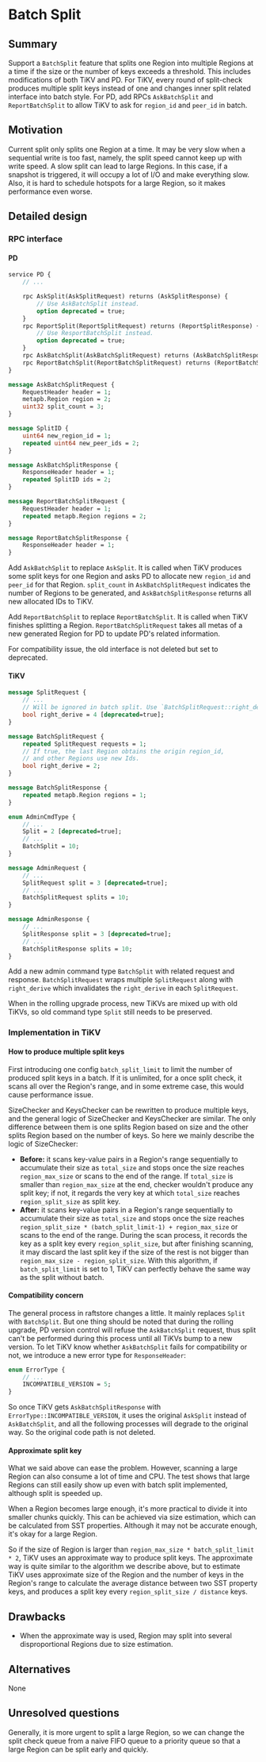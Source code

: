 # Batch Split

## Summary

Support a `BatchSplit` feature that splits one Region into multiple Regions at
a time if the size or the number of keys exceeds a threshold. This includes
modifications of both TiKV and PD. For TiKV, every round of split-check
produces multiple split keys instead of one and changes inner split related
interface into batch style. For PD, add RPCs `AskBatchSplit` and
`ReportBatchSplit` to allow TiKV to ask for `region_id` and `peer_id` in batch.

## Motivation

Current split only splits one Region at a time. It may be very slow when a
sequential write is too fast, namely, the split speed cannot keep up with
write speed. A slow split can lead to large Regions. In this case, if a snapshot
is triggered, it will occupy a lot of I/O and make everything slow. Also, it is
hard to schedule hotspots for a large Region, so it makes performance even
worse.

## Detailed design

### RPC interface

#### PD

```protobuf
service PD {
    // ...

    rpc AskSplit(AskSplitRequest) returns (AskSplitResponse) {
        // Use AskBatchSplit instead.
        option deprecated = true;
    }
    rpc ReportSplit(ReportSplitRequest) returns (ReportSplitResponse) {
        // Use ResportBatchSplit instead.
        option deprecated = true;
    }
    rpc AskBatchSplit(AskBatchSplitRequest) returns (AskBatchSplitResponse) {}
    rpc ReportBatchSplit(ReportBatchSplitRequest) returns (ReportBatchSplitResponse) {}
}

message AskBatchSplitRequest {
    RequestHeader header = 1;
    metapb.Region region = 2;
    uint32 split_count = 3;
}

message SplitID {
    uint64 new_region_id = 1;
    repeated uint64 new_peer_ids = 2;
}

message AskBatchSplitResponse {
    ResponseHeader header = 1;
    repeated SplitID ids = 2;
}

message ReportBatchSplitRequest {
    RequestHeader header = 1;
    repeated metapb.Region regions = 2;
}

message ReportBatchSplitResponse {
    ResponseHeader header = 1;
}
```

Add `AskBatchSplit` to replace `AskSplit`. It is called when TiKV produces some
split keys for one Region and asks PD to allocate new `region_id` and `peer_id`
for that Region. `split_count` in `AskBatchSplitRequest` indicates the number
of Regions to be generated, and `AskBatchSplitResponse` returns all new
allocated IDs to TiKV.

Add `ReportBatchSplit` to replace `ReportBatchSplit`. It is called when TiKV
finishes splitting a Region. `ReportBatchSplitRequest` takes all metas of a new
generated Region for PD to update PD's related information.

For compatibility issue, the old interface is not deleted but set to
deprecated.

#### TiKV

```protobuf
message SplitRequest {
    // ...
    // Will be ignored in batch split. Use `BatchSplitRequest::right_derive` instead.
    bool right_derive = 4 [deprecated=true];
}

message BatchSplitRequest {
    repeated SplitRequest requests = 1;
    // If true, the last Region obtains the origin region_id,
    // and other Regions use new Ids.
    bool right_derive = 2;
}

message BatchSplitResponse {
    repeated metapb.Region regions = 1;
}

enum AdminCmdType {
    // ...
    Split = 2 [deprecated=true];
    // ...
    BatchSplit = 10;
}

message AdminRequest {
    // ...
    SplitRequest split = 3 [deprecated=true];
    // ...
    BatchSplitRequest splits = 10;
}

message AdminResponse {
    // ...
    SplitResponse split = 3 [deprecated=true];
    // ...
    BatchSplitResponse splits = 10;
}
```

Add a new admin command type `BatchSplit` with related request and response.
`BatchSplitRequest` wraps multiple `SplitRequest` along with `right_derive`
which invalidates the `right_derive` in each `SplitRequest`.

When in the rolling upgrade process, new TiKVs are mixed up with old TiKVs, so
old command type `Split` still needs to be preserved.

### Implementation in TiKV

#### How to produce multiple split keys

First introducing one config `batch_split_limit` to limit the number of produced
split keys in a batch. If it is unlimited, for a once split check, it scans all
over the Region's range, and in some extreme case, this would cause performance
issue.

SizeChecker and KeysChecker can be rewritten to produce multiple keys, and the
general logic of SizeChecker and KeysChecker are similar. The only difference
between them is one splits Region based on size and the other splits Region
based on the number of keys. So here we mainly describe the logic of
SizeChecker:

- **Before:** it scans key-value pairs in a Region's range sequentially to
  accumulate their size as `total_size` and stops once the size reaches
  `region_max_size` or scans to the end of the range. If `total_size` is
  smaller than `region_max_size` at the end, checker wouldn't produce any split
  key; if not, it regards the very key at which `total_size`  reaches
  `region_split_size` as split key.
- **After:** it scans key-value pairs in a Region's range sequentially to
  accumulate their size as `total_size` and stops once the size reaches
  `region_split_size * (batch_split_limit-1) + region_max_size` or scans to the
  end of the range. During the scan process, it records the key as a split key
  every `region_split_size`, but after finishing scanning, it may discard the
  last split key if the size of the rest is not bigger than `region_max_size -
  region_split_size`. With this algorithm, if `batch_split_limit` is set to 1,
  TiKV can perfectly behave the same way as the split without batch.

#### Compatibility concern

The general process in raftstore changes a little. It mainly replaces `Split`
with `BatchSplit`. But one thing should be noted that during the rolling
upgrade, PD version control will refuse the `AskBatchSplit` request, thus split
can't be performed during this process until all TiKVs bump to a new version.
To let TiKV know whether `AskBatchSplit` fails for compatibility or not, we
introduce a new error type for `ResponseHeader`:

```protobuf
enum ErrorType {
    // ...
    INCOMPATIBLE_VERSION = 5;
}
```

So once TiKV gets `AskBatchSplitResponse` with
`ErrorType::INCOMPATIBLE_VERSION`, it uses the original `AskSplit` instead of
`AskBatchSplit`, and all the following processes will degrade to the original
way. So the original code path is not deleted.

#### Approximate split key

What we said above can ease the problem. However, scanning a large Region can
also consume a lot of time and CPU. The test shows that large Regions can still
easily show up even with batch split implemented, although split is speeded up.

When a Region becomes large enough, it's more practical to divide it into
smaller chunks quickly. This can be achieved via size estimation, which can be
calculated from SST properties. Although it may not be accurate enough, it's
okay for a large Region.

So if the size of Region is larger than `region_max_size * batch_split_limit *
2`, TiKV uses an approximate way to produce split keys. The approximate way is
quite similar to the algorithm we describe above, but to estimate TiKV uses
approximate size of the Region and the number of keys in the Region's range to
calculate the average distance between two SST property keys, and produces a
split key every `region_split_size / distance` keys.

## Drawbacks

- When the approximate way is used, Region may split into several
  disproportional Regions due to size estimation.

## Alternatives

None

## Unresolved questions

Generally, it is more urgent to split a large Region, so we can change the
split check queue from a naive FIFO queue to a priority queue so that a large
Region can be split early and quickly.
